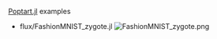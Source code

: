 [Poptart.jl](https://github.com/wookay/Poptart.jl) examples

* flux/FashionMNIST_zygote.jl
![FashionMNIST_zygote.png](https://wookay.github.io/docs/PoptartExamples.jl/assets/flux/FashionMNIST_zygote.png)

